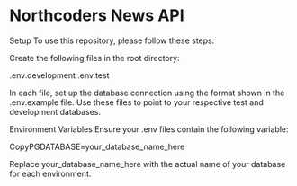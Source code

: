 # Northcoders News API

Setup
To use this repository, please follow these steps:

Create the following files in the root directory:

.env.development
.env.test

In each file, set up the database connection using the format shown in the .env.example file.
Use these files to point to your respective test and development databases.

Environment Variables
Ensure your .env files contain the following variable:

CopyPGDATABASE=your_database_name_here

Replace your_database_name_here with the actual name of your database for each environment.
